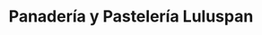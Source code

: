 ---
title: "Panadería y Pastelería Luluspan"
url: /guayaquil/panaderia-y-pasteleria-luluspan/
shop: panadería
---